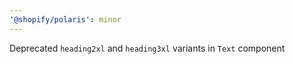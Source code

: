 ```yaml
---
'@shopify/polaris': minor
---
```


Deprecated `heading2xl` and `heading3xl` variants in `Text` component
